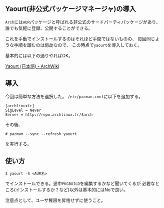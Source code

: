 Yaourt(非公式パッケージマネージャ)の導入
---

`Arch`には`AUR`パッケージと呼ばれる非公式のサードパーティパッケージがあり、
誰でも気軽に登録、公開することができる。

これを手動でインストールするのはそれほど手間ではないものの、
毎回同じような手順を踏むのは億劫なので、
この時点で`yaourt`を導入しておく。

基本的には以下の通りやればOK。

[Yaourt (日本語) - ArchWiki](https://wiki.archlinux.org/index.php/Yaourt_(%E6%97%A5%E6%9C%AC%E8%AA%9E))

## 導入

今回は簡単な方法を選択した。
`/etc/pacman.conf`に以下を追加する。

~~~
[archlinuxfr]
SigLevel = Never
Server = http://repo.archlinux.fr/$arch
~~~

その後、

~~~
# pacman --sync --refresh yaourt
~~~

を実行する。

## 使い方

~~~
$ yaourt -S <AUR名>
~~~

でインストールできる。途中`PKGBUILD`を編集するかなど聞いてくるが
必要なところ(インストールするか？など)以外は基本的にはNoで良い。

注意点として、ユーザ権限を昇格せずに使うこと。
